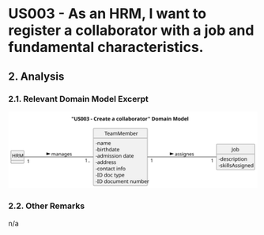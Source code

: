 # US003 - As an HRM, I want to register a collaborator with a job and fundamental characteristics.

## 2. Analysis

### 2.1. Relevant Domain Model Excerpt 

![Domain Model](svg/us003-domain-model.svg)

### 2.2. Other Remarks

n/a
